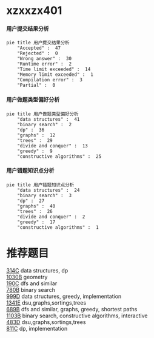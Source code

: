 # xzxxzx401

<!-- tabs:start -->



#### **用户提交结果分析**

```mermaid
pie title 用户提交结果分析
    "Accepted" :  47
    "Rejected" :  0
    "Wrong answer" :  30
    "Runtime error" :  2
    "Time limit exceeded" :  14
    "Memory limit exceeded" :  1
    "Compilation error" :  3
    "Partial" :  0
```

#### **用户做题类型偏好分析**

```mermaid
pie title 用户做题类型偏好分析
    "data structures" :  41
    "binary search" :  2
    "dp" :  36
    "graphs" :  12
    "trees" :  29
    "divide and conquer" :  13
    "greedy" :  9
    "constructive algorithms" :  25
```
#### **用户错题知识点分析**

```mermaid
pie title 用户错题知识点分析
    "data structures" :  24
    "binary search" :  3
    "dp" :  27
    "graphs" :  40
    "trees" :  26
    "divide and conquer" :  2
    "greedy" :  17
    "constructive algorithms" :  1
```



<!-- tabs:end -->
# 推荐题目
[314C](https://codeforces.com/contest/314/problem/C)		data structures,
                        dp		  
[1030B](https://codeforces.com/contest/1030/problem/B)		geometry		  
[190C](https://codeforces.com/contest/190/problem/C)		dfs and similar		  
[780B](https://codeforces.com/contest/780/problem/B)		binary search		  
[999D](https://codeforces.com/contest/999/problem/D)		data structures,
                        greedy,
                        implementation		  
[1341E](https://codeforces.com/contest/1341/problem/E)		dsu,graphs,sortings,trees		  
[689B](https://codeforces.com/contest/689/problem/B)		dfs and similar,
                        graphs,
                        greedy,
                        shortest paths		  
[1103B](https://codeforces.com/contest/1103/problem/B)		binary search,
                        constructive algorithms,
                        interactive		  
[483D](https://codeforces.com/contest/483/problem/D)		dsu,graphs,sortings,trees		  
[811C](https://codeforces.com/contest/811/problem/C)		dp,
                        implementation		  
